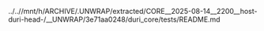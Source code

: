 ../..//mnt/h/ARCHIVE/.UNWRAP/extracted/CORE__2025-08-14__2200__host-duri-head-/__UNWRAP/3e71aa0248/duri_core/tests/README.md